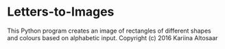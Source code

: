 # Letters-to-Images
This Python program creates an image of rectangles of different shapes and colours based on alphabetic input. 
Copyright (c) 2016 Kariina Altosaar 
